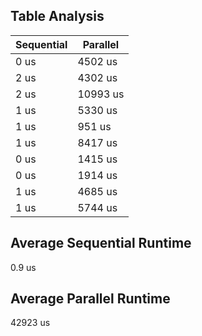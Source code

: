 ## Table Analysis
|Sequential|Parallel|
|-|-|
|0 us |4502 us |
|2 us |4302 us|
|2 us |10993 us|
|1 us |5330 us|
|1 us |951 us|
|1 us |8417 us|
|0 us |1415 us|
|0 us |1914 us|
|1 us |4685 us|
|1 us |5744 us|
## Average Sequential Runtime
0.9 us
## Average Parallel Runtime
42923 us